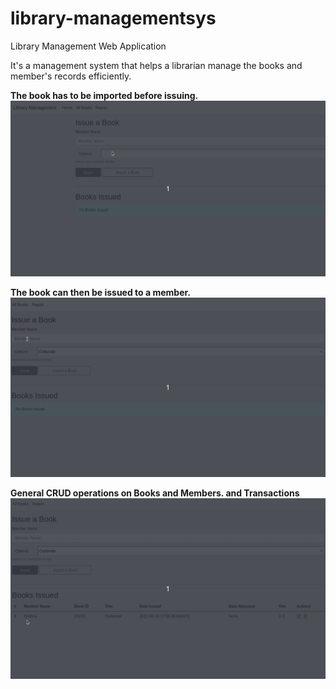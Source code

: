 # library-managementsys
Library Management Web Application

It's a management system that helps a librarian manage the books and member's records efficiently.

**The book has to be imported before issuing.**
![The book has to be imported before issuing.](https://github.com/krishnakanthati/library-managementsys/blob/main/snap/Peek%202021-06-14%2022-15.gif)

**The book can then be issued to a member.**
![The book has to be imported before issuing.](https://github.com/krishnakanthati/library-managementsys/blob/main/snap/Peek%202021-06-14%2022-27.gif)

**General CRUD operations on Books and Members. and Transactions**
![General CRUD operations on Books and Members.](https://github.com/krishnakanthati/library-managementsys/blob/main/snap/Peek%202021-06-14%2022-36.gif)
